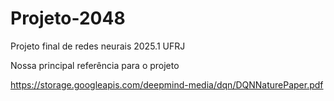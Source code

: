 # Projeto-2048
Projeto final de redes neurais 2025.1 UFRJ

Nossa principal referência para o projeto

https://storage.googleapis.com/deepmind-media/dqn/DQNNaturePaper.pdf
